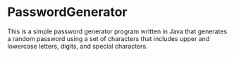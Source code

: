 # PasswordGenerator
This is a simple password generator program written in Java that generates a random password using a set of characters that includes upper and lowercase letters, digits, and special characters.
